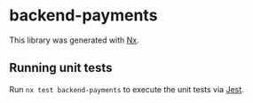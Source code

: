 # backend-payments

This library was generated with [Nx](https://nx.dev).

## Running unit tests

Run `nx test backend-payments` to execute the unit tests via [Jest](https://jestjs.io).
